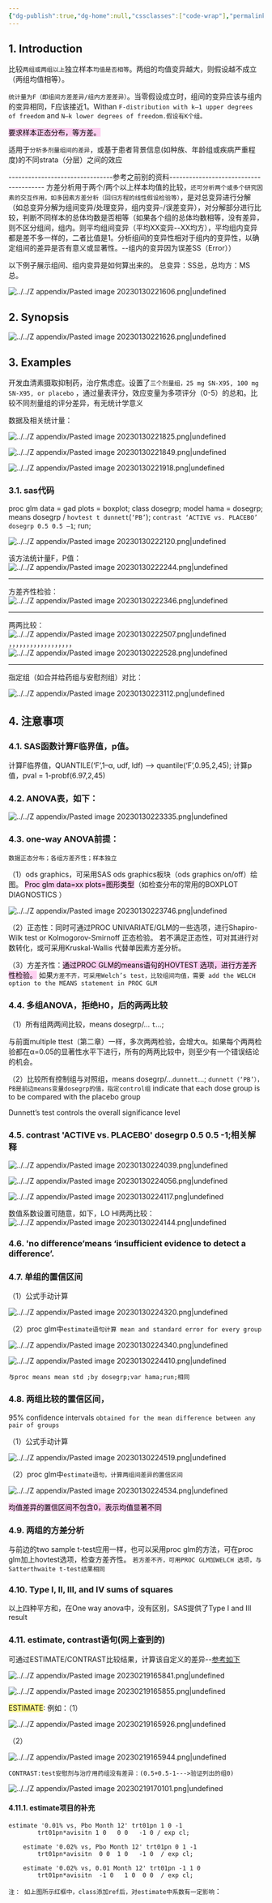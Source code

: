 ```yaml
---
{"dg-publish":true,"dg-home":null,"cssclasses":["code-wrap"],"permalink":"/03 STAT/书中的统计知识/第06章 One-Way ANOVA/","dgPassFrontmatter":true}
---
```



## 1. Introduction

比较`两组或两组以上`独立样本`均值是否相等`。两组的均值变异越大，则假设越不成立（两组均值相等）。

`统计量为F（即组间方差差异/组内方差差异）`。当零假设成立时，组间的变异应该与组内的变异相同，F应该接近1。Withan `F-distribution with k–1 upper degrees of freedom` and `N–k lower degrees of freedom.假设有K个组。` 

<mark style="background: #FFB8EBA6;">要求样本正态分布，等方差。</mark>

适用于`分析多剂量组间的差异`，或基于患者背景信息(如种族、年龄组或疾病严重程度)的不同strata（分层）之间的效应

--------------------------------参考之前别的资料---------------------------------------
方差分析用于两个/两个以上样本均值的比较，`还可分析两个或多个研究因素的交互作用，如多因素方差分析（回归方程的线性假设检验等）`，是对总变异进行分解（如总变异分解为组间变异/处理变异，组内变异-/误差变异），对分解部分进行比较，判断不同样本的总体均数是否相等（如果各个组的总体均数相等，没有差异，则不区分组间，组内。则平均组间变异（平均XX变异--XX均方），平均组内变异都是差不多一样的，二者比值是1。分析组间的变异性相对于组内的变异性，以确定组间的差异是否有意义或显著性。--组内的变异因为误差SS（Error））

以下例子展示组间、组内变异是如何算出来的。
总变异：SS总，总均方：MS总。

![../../Z appendix/Pasted image 20230130221606.png|undefined](/img/user/Z%20appendix/Pasted%20image%2020230130221606.png)

## 2. Synopsis

![../../Z appendix/Pasted image 20230130221626.png|undefined](/img/user/Z%20appendix/Pasted%20image%2020230130221626.png)

## 3. Examples
开发血清素摄取抑制药，治疗焦虑症。设置了`三个剂量组，25 mg SN-X95, 100 mg SN-X95, or placebo` ，通过量表评分，效应变量为多项评分（0-5）的总和。比较不同剂量组的评分差异，有无统计学意义

数据及相关统计量：

![../../Z appendix/Pasted image 20230130221825.png|undefined](/img/user/Z%20appendix/Pasted%20image%2020230130221825.png)

![../../Z appendix/Pasted image 20230130221849.png|undefined](/img/user/Z%20appendix/Pasted%20image%2020230130221849.png)

![../../Z appendix/Pasted image 20230130221918.png|undefined](/img/user/Z%20appendix/Pasted%20image%2020230130221918.png)

### 3.1. sas代码

proc glm data = gad plots = boxplot;
	class dosegrp;
	model hama = dosegrp;
	means dosegrp / `hovtest t dunnett`(`‘PB’`); 
	`contrast ‘ACTIVE vs. PLACEBO’ dosegrp 0.5 0.5 –1`; 
run;

![../../Z appendix/Pasted image 20230130222120.png|undefined](/img/user/Z%20appendix/Pasted%20image%2020230130222120.png)  

该方法统计量F，P值：
![../../Z appendix/Pasted image 20230130222244.png|undefined](/img/user/Z%20appendix/Pasted%20image%2020230130222244.png)

- ---

方差齐性检验：
![../../Z appendix/Pasted image 20230130222346.png|undefined](/img/user/Z%20appendix/Pasted%20image%2020230130222346.png)

- ---

两两比较：
![../../Z appendix/Pasted image 20230130222507.png|undefined](/img/user/Z%20appendix/Pasted%20image%2020230130222507.png)
，，，，，，，，，，，，，，，，，，
![../../Z appendix/Pasted image 20230130222528.png|undefined](/img/user/Z%20appendix/Pasted%20image%2020230130222528.png)

- ---

指定组（如合并给药组与安慰剂组）对比：

![../../Z appendix/Pasted image 20230130223112.png|undefined](/img/user/Z%20appendix/Pasted%20image%2020230130223112.png)

## 4. 注意事项

### 4.1. SAS函数计算F临界值，p值。

计算F临界值，QUANTILE(‘F’,1–α, udf, ldf) --> quantile(‘F’,0.95,2,45); 
计算p值，pval = 1-probf(6.97,2,45) 

### 4.2. ANOVA表，如下：

![../../Z appendix/Pasted image 20230130223335.png|undefined](/img/user/Z%20appendix/Pasted%20image%2020230130223335.png)


### 4.3. one-way ANOVA前提：

`数据正态分布；各组方差齐性；样本独立`

（1）ods graphics，可采用SAS ods graphics板块（ods graphics on/off）绘图。
<mark style="background: #FFB8EBA6;">Proc glm data=xx plots=图形类型</mark>（如检查分布的常用的BOXPLOT DIAGNOSTICS ）

![../../Z appendix/Pasted image 20230130223746.png|undefined](/img/user/Z%20appendix/Pasted%20image%2020230130223746.png)

（2）正态性：同时可通过PROC UNIVARIATE/GLM的一些选项，进行Shapiro-Wilk test or Kolmogorov-Smirnoff 正态检验。
若不满足正态性，可对其进行对数转化，或可采用Kruskal-Wallis 代替单因素方差分析。

（3）方差齐性：<mark style="background: #FFB8EBA6;">通过PROC GLM的means语句的HOVTEST 选项，进行方差齐性检验。</mark>
如果`方差不齐，可采用Welch’s test，比较组间均值，需要 add the WELCH option to the MEANS statement in PROC GLM `

### 4.4. 多组ANOVA，拒绝H0，后的两两比较
（1）所有组两两间比较，means dosegrp/… `t`…; 

与前面multiple ttest（第二章）一样，多次两两检验，会增大α。如果每个两两检验都在α=0.05的显著性水平下进行，所有的两两比较中，则至少有一个错误结论的机会。

（2）比较所有控制组与对照组，means dosegrp/…`dunnett`…;
`dunnett（‘PB’），PB是前边means变量dosegrp的值，指定control组`
indicate that each dose group is to be compared with the placebo group

Dunnett’s test controls the overall significance level 

### 4.5. contrast 'ACTIVE vs. PLACEBO' dosegrp 0.5 0.5 -1;相关解释

![../../Z appendix/Pasted image 20230130224039.png|undefined](/img/user/Z%20appendix/Pasted%20image%2020230130224039.png)

![../../Z appendix/Pasted image 20230130224056.png|undefined](/img/user/Z%20appendix/Pasted%20image%2020230130224056.png)

![../../Z appendix/Pasted image 20230130224117.png|undefined](/img/user/Z%20appendix/Pasted%20image%2020230130224117.png)

数值系数设置可随意，如下，LO HI两两比较：
![../../Z appendix/Pasted image 20230130224144.png|undefined](/img/user/Z%20appendix/Pasted%20image%2020230130224144.png)

### 4.6. 'no difference’means ‘insufficient evidence to detect a difference’. 

### 4.7. 单组的置信区间
（1）公式手动计算

![../../Z appendix/Pasted image 20230130224320.png|undefined](/img/user/Z%20appendix/Pasted%20image%2020230130224320.png)

（2）proc glm中`estimate语句计算 mean and standard error for every group`


![../../Z appendix/Pasted image 20230130224340.png|undefined](/img/user/Z%20appendix/Pasted%20image%2020230130224340.png)

![../../Z appendix/Pasted image 20230130224410.png|undefined](/img/user/Z%20appendix/Pasted%20image%2020230130224410.png)

`与proc means mean std ;by dosegrp;var hama;run;相同`

### 4.8. 两组比较的置信区间，

95% confidence intervals `obtained for the mean difference between any pair of groups`

（1）公式手动计算

![../../Z appendix/Pasted image 20230130224519.png|undefined](/img/user/Z%20appendix/Pasted%20image%2020230130224519.png)

（2）proc glm中`estimate语句，计算两组间差异的置信区间`

![../../Z appendix/Pasted image 20230130224534.png|undefined](/img/user/Z%20appendix/Pasted%20image%2020230130224534.png)

<mark style="background: #FFB8EBA6;">均值差异的置信区间不包含0，表示均值显著不同</mark>

### 4.9. 两组的方差分析

与前边的two sample t-test应用一样，也可以采用proc glm的方法，可在proc glm加上hovtest选项，检查方差齐性。
`若方差不齐，可用PROC GLM加WELCH 选项，与Satterthwaite t-test结果相同`

### 4.10. Type I, II, III, and IV sums of squares

以上四种平方和，在One way anova中，没有区别，SAS提供了Type I and III result

### 4.11. estimate, contrast语句(网上查到的)

可通过ESTIMATE/CONTRAST比较结果，计算该自定义的差异--[参考如下](https://www.cnblogs.com/SAS-T/p/15541777.html)

![../../Z appendix/Pasted image 20230219165841.png|undefined](/img/user/Z%20appendix/Pasted%20image%2020230219165841.png)

![../../Z appendix/Pasted image 20230219165855.png|undefined](/img/user/Z%20appendix/Pasted%20image%2020230219165855.png)


<span style="background:#fff88f">ESTIMATE</span>:
例如：（1）  

![../../Z appendix/Pasted image 20230219165926.png|undefined](/img/user/Z%20appendix/Pasted%20image%2020230219165926.png)  

（2）  

![../../Z appendix/Pasted image 20230219165944.png|undefined](/img/user/Z%20appendix/Pasted%20image%2020230219165944.png)

`CONTRAST:test安慰剂与治疗用药组没有差异：(0.5+0.5-1--->验证列出的组0)`

![../../Z appendix/Pasted image 20230219170101.png|undefined](/img/user/Z%20appendix/Pasted%20image%2020230219170101.png)

#### 4.11.1. estimate项目的补充

```sas
estimate '0.01% vs, Pbo Month 12' trt01pn 1 0 -1 
		trt01pn*avisitn 1 0   0 0   -1 0 / exp cl;
		
   	estimate '0.02% vs, Pbo Month 12' trt01pn 0 1 -1 
	   	trt01pn*avisitn  0 0  1 0   -1 0  / exp cl;
	   	
   	estimate '0.02% vs, 0.01 Month 12' trt01pn -1 1 0 
	   	trt01pn*avisitn  -1 0   1 0  0 0  / exp cl;
```

<style> .container {font-family: sans-serif; text-align: center;} .button-wrapper button {z-index: 1;height: 40px; width: 100px; margin: 10px;padding: 5px;} .excalidraw .App-menu_top .buttonList { display: flex;} .excalidraw-wrapper { height: 800px; margin: 50px; position: relative;} :root[dir="ltr"] .excalidraw .layer-ui__wrapper .zen-mode-transition.App-menu_bottom--transition-left {transform: none;} </style><script src="https://cdn.jsdelivr.net/npm/react@17/umd/react.production.min.js"></script><script src="https://cdn.jsdelivr.net/npm/react-dom@17/umd/react-dom.production.min.js"></script><script type="text/javascript" src="https://cdn.jsdelivr.net/npm/@excalidraw/excalidraw@0/dist/excalidraw.production.min.js"></script><div id="交互作用的estimateexcalidraw.md1"></div><script>(function(){const InitialData={"type":"excalidraw","version":2,"source":"https://github.com/zsviczian/obsidian-excalidraw-plugin/releases/tag/1.9.19","elements":[{"type":"text","version":264,"versionNonce":1164291947,"isDeleted":false,"id":"tyFClUxk","fillStyle":"hachure","strokeWidth":1,"strokeStyle":"solid","roughness":1,"opacity":100,"angle":0,"x":-366.7755732166059,"y":-103.99361716886673,"strokeColor":"#000000","backgroundColor":"transparent","width":545.85986328125,"height":75,"seed":898864187,"groupIds":["V5PE8pfAf3uOZGyD4SaBs"],"frameId":null,"roundness":null,"boundElements":[],"updated":1690189055764,"link":null,"locked":false,"fontSize":20,"fontFamily":1,"text":"trt01pn（1,2,3） * avisitn1（6M, 12M）：\n1（6M） 1（12M） 2（6M） 2（12M） 3（6M） 3（12M）\n0.01阿托品        0.02阿托品        安慰剂","rawText":"trt01pn（1,2,3） * avisitn1（6M, 12M）：\n1（6M） 1（12M） 2（6M） 2（12M） 3（6M） 3（12M）\n0.01阿托品        0.02阿托品        安慰剂","textAlign":"left","verticalAlign":"top","containerId":null,"originalText":"trt01pn（1,2,3） * avisitn1（6M, 12M）：\n1（6M） 1（12M） 2（6M） 2（12M） 3（6M） 3（12M）\n0.01阿托品        0.02阿托品        安慰剂","lineHeight":1.25,"baseline":67},{"type":"freedraw","version":65,"versionNonce":1889505477,"isDeleted":false,"id":"eNhFZC6cPc9i1y-Nl5pMv","fillStyle":"hachure","strokeWidth":1,"strokeStyle":"solid","roughness":1,"opacity":100,"angle":0,"x":-364.40560861699646,"y":-28.817733537314325,"strokeColor":"#ed0707","backgroundColor":"transparent","width":73.90478515625,"height":1.1428571428571388,"seed":1904302283,"groupIds":["V5PE8pfAf3uOZGyD4SaBs"],"frameId":null,"roundness":null,"boundElements":[],"updated":1690189055764,"link":null,"locked":false,"points":[[0,0],[0.38096400669638797,0],[5.333339146205333,-0.3809465680803612],[10.285714285714278,-1.1428571428571388],[16.380964006696388,-1.1428571428571388],[23.238106863839278,-1.1428571428571388],[33.52382114955361,-1.1428571428571388],[38.85714285714283,-1.1428571428571388],[43.04764229910717,-1.1428571428571388],[46.47621372767861,-1.1428571428571388],[48.76192801339283,-1.1428571428571388],[51.04764229910717,-1.1428571428571388],[53.71428571428572,-1.1428571428571388],[57.14285714285717,-1.1428571428571388],[60.57142857142861,-1.1428571428571388],[64,-1.1428571428571388],[67.42857142857139,-1.1428571428571388],[70.09524972098217,-1.1428571428571388],[73.52382114955361,-1.1428571428571388],[73.90478515625,-1.1428571428571388],[73.90478515625,-1.1428571428571388]],"lastCommittedPoint":null,"simulatePressure":true,"pressures":[]},{"type":"freedraw","version":60,"versionNonce":393382411,"isDeleted":false,"id":"B44n4G3s2PbULPhZwic_-","fillStyle":"hachure","strokeWidth":1,"strokeStyle":"solid","roughness":1,"opacity":100,"angle":0,"x":-192.21510917503218,"y":-29.198680105394686,"strokeColor":"#ed0707","backgroundColor":"transparent","width":115.42857142857144,"height":0,"seed":1419627947,"groupIds":["V5PE8pfAf3uOZGyD4SaBs"],"frameId":null,"roundness":null,"boundElements":[],"updated":1690189055764,"link":null,"locked":false,"points":[[0,0],[3.8095005580357224,0],[13.714285714285722,0],[23.619035993303555,0],[35.047607421875,0],[49.523786272321445,0],[63.23807198660717,0],[76.95235770089289,0],[87.61903599330356,0],[95.23807198660717,0],[101.33332170758928,0],[105.90475027901789,0],[110.85714285714289,0],[115.047607421875,0],[115.42857142857144,0],[115.42857142857144,0]],"lastCommittedPoint":null,"simulatePressure":true,"pressures":[]},{"type":"freedraw","version":61,"versionNonce":911945765,"isDeleted":false,"id":"6xgxjeYdQbUv4fwTlu1mY","fillStyle":"hachure","strokeWidth":1,"strokeStyle":"solid","roughness":1,"opacity":100,"angle":0,"x":-1.7388954473536273,"y":-26.91296581968038,"strokeColor":"#ed0707","backgroundColor":"transparent","width":71.6190011160715,"height":0.761910574776806,"seed":337437061,"groupIds":["V5PE8pfAf3uOZGyD4SaBs"],"frameId":null,"roundness":null,"boundElements":[],"updated":1690189055764,"link":null,"locked":false,"points":[[0,0],[2.666643415178612,0],[8.761858258928612,-0.761910574776806],[16.000000000000057,-0.761910574776806],[25.142857142857167,-0.761910574776806],[34.28571428571428,-0.761910574776806],[44.19042968750006,-0.761910574776806],[51.80950055803572,-0.761910574776806],[57.5237862723215,-0.761910574776806],[58.28571428571428,-0.761910574776806],[59.80950055803572,-0.761910574776806],[63.23807198660717,-0.761910574776806],[67.04757254464283,-0.761910574776806],[70.09521484375006,-0.761910574776806],[71.23807198660717,-0.761910574776806],[71.6190011160715,-0.761910574776806],[71.6190011160715,-0.761910574776806]],"lastCommittedPoint":null,"simulatePressure":true,"pressures":[]},{"type":"freedraw","version":59,"versionNonce":1414205611,"isDeleted":false,"id":"3VICZsnBNy-FXG8VGo6wb","fillStyle":"hachure","strokeWidth":1,"strokeStyle":"solid","roughness":1,"opacity":100,"angle":0,"x":-376.977037188425,"y":-59.29391238776074,"strokeColor":"#ed0707","backgroundColor":"transparent","width":22.857142857142833,"height":1.9047677176339448,"seed":1753052133,"groupIds":["V5PE8pfAf3uOZGyD4SaBs"],"frameId":null,"roundness":null,"boundElements":[],"updated":1690189055764,"link":null,"locked":false,"points":[[0,0],[0.7619105747767776,0],[2.2857142857142776,0],[5.714285714285722,-0.761910574776806],[9.142857142857167,-1.5238211495535836],[11.809535435267833,-1.9047677176339448],[14.095249720982167,-1.9047677176339448],[15.619053431919667,-1.9047677176339448],[17.523821149553555,-1.9047677176339448],[19.809535435267833,-1.9047677176339448],[20.952392578124943,-1.9047677176339448],[21.714285714285722,-1.9047677176339448],[22.476196289062443,-1.9047677176339448],[22.857142857142833,-1.9047677176339448],[22.857142857142833,-1.9047677176339448]],"lastCommittedPoint":null,"simulatePressure":true,"pressures":[]},{"type":"freedraw","version":54,"versionNonce":908845957,"isDeleted":false,"id":"_Hh7le02Qg1nv-Gt_EOxJ","fillStyle":"hachure","strokeWidth":1,"strokeStyle":"solid","roughness":1,"opacity":100,"angle":0,"x":-288.2151091750322,"y":-58.91296581968038,"strokeColor":"#ed0707","backgroundColor":"transparent","width":12.952357700892861,"height":2.666660853794667,"seed":865042149,"groupIds":["V5PE8pfAf3uOZGyD4SaBs"],"frameId":null,"roundness":null,"boundElements":[],"updated":1690189055764,"link":null,"locked":false,"points":[[0,0],[0.380929129464306,-0.3809465680803612],[2.285714285714306,-0.761910574776806],[4.571428571428584,-1.1428571428571672],[7.238071986607139,-1.5238037109375],[9.523786272321445,-2.285714285714306],[11.809500558035722,-2.666660853794667],[12.571428571428584,-2.666660853794667],[12.952357700892861,-2.666660853794667],[12.952357700892861,-2.666660853794667]],"lastCommittedPoint":null,"simulatePressure":true,"pressures":[]},{"type":"freedraw","version":55,"versionNonce":2107229003,"isDeleted":false,"id":"zwBFUPrLpk1wf_ykEYIY-","fillStyle":"hachure","strokeWidth":1,"strokeStyle":"solid","roughness":1,"opacity":100,"angle":0,"x":-192.21510917503218,"y":-58.91296581968038,"strokeColor":"#ed0707","backgroundColor":"transparent","width":25.90475027901789,"height":0.3809465680803612,"seed":81459979,"groupIds":["V5PE8pfAf3uOZGyD4SaBs"],"frameId":null,"roundness":null,"boundElements":[],"updated":1690189055764,"link":null,"locked":false,"points":[[0,0],[0.7618931361607224,-0.3809465680803612],[1.1428571428571672,-0.3809465680803612],[4.190464564732167,-0.3809465680803612],[8,-0.3809465680803612],[13.333321707589278,-0.3809465680803612],[18.285714285714278,-0.3809465680803612],[22.85714285714289,-0.3809465680803612],[24.761893136160722,-0.3809465680803612],[25.90475027901789,-0.3809465680803612],[25.90475027901789,-0.3809465680803612]],"lastCommittedPoint":null,"simulatePressure":true,"pressures":[]},{"type":"freedraw","version":53,"versionNonce":340732645,"isDeleted":false,"id":"X1ixc_ei4cS0wyVAp_XIM","fillStyle":"hachure","strokeWidth":1,"strokeStyle":"solid","roughness":1,"opacity":100,"angle":0,"x":-102.3103588960143,"y":-58.53201925160005,"strokeColor":"#ed0707","backgroundColor":"transparent","width":20.571428571428555,"height":0,"seed":661911243,"groupIds":["V5PE8pfAf3uOZGyD4SaBs"],"frameId":null,"roundness":null,"boundElements":[],"updated":1690189055764,"link":null,"locked":false,"points":[[0,0],[1.5238211495535552,0],[5.714285714285666,0],[9.523821149553555,0],[13.714285714285666,0],[17.14285714285711,0],[19.428571428571388,0],[20.571428571428555,0],[20.571428571428555,0]],"lastCommittedPoint":null,"simulatePressure":true,"pressures":[]},{"type":"freedraw","version":57,"versionNonce":2075730411,"isDeleted":false,"id":"RI5QwRuUqDUFAY3C1JyhW","fillStyle":"hachure","strokeWidth":1,"strokeStyle":"solid","roughness":1,"opacity":100,"angle":0,"x":-2.1198943312821825,"y":-57.38916210874288,"strokeColor":"#ed0707","backgroundColor":"transparent","width":17.904785156250057,"height":0.7618931361607224,"seed":252270571,"groupIds":["V5PE8pfAf3uOZGyD4SaBs"],"frameId":null,"roundness":null,"boundElements":[],"updated":1690189055764,"link":null,"locked":false,"points":[[0,0],[0.7619280133928896,0],[2.2857142857142776,0],[3.428571428571445,0],[5.714285714285722,0],[7.619070870535722,-0.7618931361607224],[9.142857142857167,-0.7618931361607224],[11.428571428571388,-0.7618931361607224],[14.095284598214278,-0.7618931361607224],[16.000000000000057,-0.7618931361607224],[17.523856026785722,-0.7618931361607224],[17.904785156250057,-0.7618931361607224],[17.904785156250057,-0.7618931361607224]],"lastCommittedPoint":null,"simulatePressure":true,"pressures":[]},{"type":"freedraw","version":73,"versionNonce":290620997,"isDeleted":false,"id":"tee0x1beXGGF0qJvL_Fs9","fillStyle":"hachure","strokeWidth":1,"strokeStyle":"solid","roughness":1,"opacity":100,"angle":0,"x":87.53347412286695,"y":-55.8597158551766,"strokeColor":"#ed0707","backgroundColor":"transparent","width":20.13324644270108,"height":0,"seed":1799519819,"groupIds":["V5PE8pfAf3uOZGyD4SaBs"],"frameId":null,"roundness":null,"boundElements":[],"updated":1690189055764,"link":null,"locked":false,"points":[[0,0],[0.9151742241691636,0],[4.575703552554273,0],[8.236316665085155,0],[12.354474997627676,0],[14.642368665977642,0],[16.472633330170197,0],[17.845352774351113,0],[18.760526998520277,0],[19.675617438543668,0],[20.13324644270108,0],[20.13324644270108,0]],"lastCommittedPoint":null,"simulatePressure":true,"pressures":[]},{"type":"freedraw","version":61,"versionNonce":1202957451,"isDeleted":false,"id":"2ilyca9gXH7suCmqcWPuj","fillStyle":"hachure","strokeWidth":1,"strokeStyle":"solid","roughness":1,"opacity":100,"angle":0,"x":-338.46718257735466,"y":-58.147588577490154,"strokeColor":"#070fed","backgroundColor":"transparent","width":27.454388883617014,"height":1.3727194441808592,"seed":1991618597,"groupIds":["V5PE8pfAf3uOZGyD4SaBs"],"frameId":null,"roundness":null,"boundElements":[],"updated":1690189055764,"link":null,"locked":false,"points":[[0,0],[0.9151742241691636,-0.4575661660481387],[2.287893668349966,-0.4575661660481387],[4.5757454446271595,-1.3727194441808592],[6.863597220904239,-1.3727194441808592],[10.524210333435121,-1.3727194441808592],[14.642368665977642,-1.3727194441808592],[17.38780755433936,-1.3727194441808592],[19.675659330616497,-1.3727194441808592],[21.50596588688194,-1.3727194441808592],[22.878685331062798,-1.3727194441808592],[23.793817663159075,-1.3727194441808592],[24.708949995255352,-1.3727194441808592],[25.62412421942446,-1.3727194441808592],[26.99684366360532,-1.3727194441808592],[27.454388883617014,-1.3727194441808592],[27.454388883617014,-1.3727194441808592]],"lastCommittedPoint":null,"simulatePressure":true,"pressures":[]},{"type":"freedraw","version":54,"versionNonce":1275301,"isDeleted":false,"id":"8KjjT3SEHdbP2fCGBK1t4","fillStyle":"hachure","strokeWidth":1,"strokeStyle":"solid","roughness":1,"opacity":100,"angle":0,"x":-250.61313814978013,"y":-57.690022411442015,"strokeColor":"#070fed","backgroundColor":"transparent","width":26.996843663605375,"height":0.4575661660481387,"seed":2091306629,"groupIds":["V5PE8pfAf3uOZGyD4SaBs"],"frameId":null,"roundness":null,"boundElements":[],"updated":1690189055764,"link":null,"locked":false,"points":[[0,0],[1.3727194441808592,-0.4575661660481387],[10.524210333435121,-0.4575661660481387],[13.26964922179684,-0.4575661660481387],[17.845352774351056,-0.4575661660481387],[20.590791662712775,-0.4575661660481387],[23.793817663159075,-0.4575661660481387],[26.08166943943621,-0.4575661660481387],[26.996843663605375,-0.4575661660481387],[26.996843663605375,-0.4575661660481387]],"lastCommittedPoint":null,"simulatePressure":true,"pressures":[]},{"type":"freedraw","version":56,"versionNonce":1430512427,"isDeleted":false,"id":"G_vI3VeQFwjRwoW_-d9VE","fillStyle":"hachure","strokeWidth":1,"strokeStyle":"solid","roughness":1,"opacity":100,"angle":0,"x":-150.8621639445896,"y":-58.60515474353829,"strokeColor":"#070fed","backgroundColor":"transparent","width":21.04833688272447,"height":0,"seed":1624340843,"groupIds":["V5PE8pfAf3uOZGyD4SaBs"],"frameId":null,"roundness":null,"boundElements":[],"updated":1690189055764,"link":null,"locked":false,"points":[[0,0],[0.9151323320962774,0],[3.202984108373414,0],[5.490877776723437,0],[8.236316665085155,0],[11.439300773458513,0],[14.184739661820231,0],[16.93017855018195,0],[18.76048510644739,0],[20.133204550628193,0],[21.04833688272447,0],[21.04833688272447,0]],"lastCommittedPoint":null,"simulatePressure":true,"pressures":[]},{"type":"freedraw","version":58,"versionNonce":2076145925,"isDeleted":false,"id":"SfzTUcsm8CxKLFYMu3LDS","fillStyle":"hachure","strokeWidth":1,"strokeStyle":"solid","roughness":1,"opacity":100,"angle":0,"x":-54.771802851929976,"y":-57.690022411442015,"strokeColor":"#070fed","backgroundColor":"transparent","width":28.827108327797987,"height":0.9151323320962774,"seed":41209605,"groupIds":["V5PE8pfAf3uOZGyD4SaBs"],"frameId":null,"roundness":null,"boundElements":[],"updated":1690189055764,"link":null,"locked":false,"points":[[0,0],[0.45754522001175246,0],[3.660613112530882,0],[6.863597220904353,0],[10.06658132927771,-0.9151323320962774],[13.727194441808592,-0.9151323320962774],[19.21807221853203,-0.9151323320962774],[21.963511106893634,-0.9151323320962774],[24.251404775243714,-0.9151323320962774],[26.08166943943627,-0.9151323320962774],[27.45438888361707,-0.9151323320962774],[28.369563107786234,-0.9151323320962774],[28.827108327797987,-0.9151323320962774],[28.827108327797987,-0.9151323320962774]],"lastCommittedPoint":null,"simulatePressure":true,"pressures":[]},{"type":"freedraw","version":58,"versionNonce":1020544459,"isDeleted":false,"id":"1R_SHarE4Zrlq50FMhIMk","fillStyle":"hachure","strokeWidth":1,"strokeStyle":"solid","roughness":1,"opacity":100,"angle":0,"x":39.94583879654891,"y":-56.774869133309295,"strokeColor":"#070fed","backgroundColor":"transparent","width":29.284653547809626,"height":2.2878727223135797,"seed":1463816747,"groupIds":["V5PE8pfAf3uOZGyD4SaBs"],"frameId":null,"roundness":null,"boundElements":[],"updated":1690189055764,"link":null,"locked":false,"points":[[0,0],[0.4575452200116388,-0.4575661660481387],[1.3727194441808024,-0.4575661660481387],[5.0333325567116844,-1.3727194441808592],[9.151490889254205,-2.2878727223135797],[11.896929777615924,-2.2878727223135797],[16.01508811015856,-2.2878727223135797],[19.218072218531915,-2.2878727223135797],[21.50596588688188,-2.2878727223135797],[24.2514047752436,-2.2878727223135797],[26.539214659447907,-2.2878727223135797],[28.36956310778612,-2.2878727223135797],[29.284653547809626,-2.2878727223135797],[29.284653547809626,-2.2878727223135797]],"lastCommittedPoint":null,"simulatePressure":true,"pressures":[]},{"type":"freedraw","version":57,"versionNonce":1574178917,"isDeleted":false,"id":"91CDiDCMpSP2VX3NMwHni","fillStyle":"hachure","strokeWidth":1,"strokeStyle":"solid","roughness":1,"opacity":100,"angle":0,"x":129.1726026683043,"y":-56.31728202122474,"strokeColor":"#070fed","backgroundColor":"transparent","width":32.487721440328755,"height":1.3727194441808592,"seed":408756645,"groupIds":["V5PE8pfAf3uOZGyD4SaBs"],"frameId":null,"roundness":null,"boundElements":[],"updated":1690189055764,"link":null,"locked":false,"points":[[0,0],[0.9151742241691636,0],[4.118158332542521,0],[8.693861885096794,0.9151532781327205],[13.26964922179684,1.3727194441808592],[16.01508811015856,1.3727194441808592],[21.505965886881995,1.3727194441808592],[25.624124219424516,1.3727194441808592],[28.827108327797873,1.3727194441808592],[30.657372991990428,1.3727194441808592],[31.57254721615959,1.3727194441808592],[32.487721440328755,1.3727194441808592],[32.487721440328755,1.3727194441808592]],"lastCommittedPoint":null,"simulatePressure":true,"pressures":[]},{"type":"text","version":85,"versionNonce":629101675,"isDeleted":false,"id":"FMpwST9Y","fillStyle":"hachure","strokeWidth":1,"strokeStyle":"solid","roughness":1,"opacity":100,"angle":0,"x":-360.4306936842483,"y":1.4035369096851298,"strokeColor":"#080808","backgroundColor":"transparent","width":421.37994384765625,"height":45,"seed":1479109451,"groupIds":["V5PE8pfAf3uOZGyD4SaBs"],"frameId":null,"roundness":null,"boundElements":[{"id":"WOgJaLdyjA3r1I50EH6iv","type":"arrow"}],"updated":1690189055764,"link":null,"locked":false,"fontSize":36,"fontFamily":1,"text":"01       00         0-1","rawText":"01       00         0-1","textAlign":"left","verticalAlign":"top","containerId":null,"originalText":"01       00         0-1","lineHeight":1.25,"baseline":31},{"type":"rectangle","version":151,"versionNonce":1948171205,"isDeleted":false,"id":"a_afVg6_sbveu23dx9rVH","fillStyle":"hachure","strokeWidth":0.5,"strokeStyle":"solid","roughness":2,"opacity":100,"angle":0,"x":-392.460807066456,"y":-78.28079312811839,"strokeColor":"#080808","backgroundColor":"transparent","width":564.1877125043668,"height":55.82393104536682,"seed":1940412939,"groupIds":["V5PE8pfAf3uOZGyD4SaBs"],"frameId":null,"roundness":{"type":3},"boundElements":[{"id":"WOgJaLdyjA3r1I50EH6iv","type":"arrow"}],"updated":1690189055764,"link":null,"locked":false},{"type":"arrow","version":131,"versionNonce":1863290635,"isDeleted":false,"id":"WOgJaLdyjA3r1I50EH6iv","fillStyle":"hachure","strokeWidth":0.5,"strokeStyle":"solid","roughness":2,"opacity":100,"angle":0,"x":-387.88508256786537,"y":-20.169010306474433,"strokeColor":"#080808","backgroundColor":"transparent","width":24.25138382920727,"height":50.3330532686434,"seed":2073367429,"groupIds":["V5PE8pfAf3uOZGyD4SaBs"],"frameId":null,"roundness":{"type":2},"boundElements":[],"updated":1690189055765,"link":null,"locked":false,"startBinding":{"elementId":"a_afVg6_sbveu23dx9rVH","focus":0.9882473840302242,"gap":2.2878517762771367},"endBinding":{"elementId":"FMpwST9Y","focus":-0.979138441081352,"gap":3.2030050544098003},"lastCommittedPoint":null,"startArrowhead":null,"endArrowhead":"arrow","points":[[0,0],[24.25138382920727,50.3330532686434]]},{"type":"rectangle","version":93,"versionNonce":1992096549,"isDeleted":false,"id":"BCmFKt1geiU4UyMnvi40f","fillStyle":"hachure","strokeWidth":0.5,"strokeStyle":"solid","roughness":2,"opacity":100,"angle":0,"x":-364.0912649047063,"y":-5.984228752581345,"strokeColor":"#080808","backgroundColor":"transparent","width":440.64298347412654,"height":53.07847121096867,"seed":328535979,"groupIds":["V5PE8pfAf3uOZGyD4SaBs"],"frameId":null,"roundness":{"type":3},"boundElements":[{"id":"YPJs2PGlcm7ugVUwwVYdw","type":"arrow"}],"updated":1690189055765,"link":null,"locked":false},{"type":"text","version":145,"versionNonce":469726635,"isDeleted":false,"id":"JO66J4lV","fillStyle":"hachure","strokeWidth":0.5,"strokeStyle":"solid","roughness":2,"opacity":100,"angle":0,"x":-317.41880380255725,"y":60.2972475127971,"strokeColor":"#080808","backgroundColor":"transparent","width":344.2799072265625,"height":25,"seed":2120529989,"groupIds":["V5PE8pfAf3uOZGyD4SaBs"],"frameId":null,"roundness":null,"boundElements":[{"id":"YPJs2PGlcm7ugVUwwVYdw","type":"arrow"}],"updated":1690189055765,"link":null,"locked":false,"fontSize":20,"fontFamily":1,"text":"M12访视时阿托品-M12访视时安慰剂=0","rawText":"M12访视时阿托品-M12访视时安慰剂=0","textAlign":"left","verticalAlign":"top","containerId":null,"originalText":"M12访视时阿托品-M12访视时安慰剂=0","lineHeight":1.25,"baseline":17},{"type":"arrow","version":174,"versionNonce":1042042501,"isDeleted":false,"id":"YPJs2PGlcm7ugVUwwVYdw","fillStyle":"hachure","strokeWidth":0.5,"strokeStyle":"solid","roughness":2,"opacity":100,"angle":0,"x":-359.0579742400675,"y":53.042686401158846,"strokeColor":"#080808","backgroundColor":"transparent","width":31.57254721615965,"height":28.8271083277979,"seed":576712645,"groupIds":["V5PE8pfAf3uOZGyD4SaBs"],"frameId":null,"roundness":{"type":2},"boundElements":[],"updated":1690189055765,"link":null,"locked":false,"startBinding":{"elementId":"BCmFKt1geiU4UyMnvi40f","focus":1.0059412246114854,"gap":5.948443942771519},"endBinding":{"elementId":"wPqO3XjrdlAMQW68JN7RT","focus":-0.9344543298215957,"gap":1},"lastCommittedPoint":null,"startArrowhead":null,"endArrowhead":"arrow","points":[[0,0],[31.57254721615965,28.8271083277979]]},{"type":"rectangle","version":105,"versionNonce":2071562315,"isDeleted":false,"id":"wPqO3XjrdlAMQW68JN7RT","fillStyle":"hachure","strokeWidth":0.5,"strokeStyle":"solid","roughness":2,"opacity":100,"angle":0,"x":-327.02783991182326,"y":58.99115128996684,"strokeColor":"#080808","backgroundColor":"transparent","width":352.7888971544791,"height":35,"seed":128083525,"groupIds":["V5PE8pfAf3uOZGyD4SaBs"],"frameId":null,"roundness":{"type":3},"boundElements":[{"id":"YPJs2PGlcm7ugVUwwVYdw","type":"arrow"}],"updated":1690189055765,"link":null,"locked":false},{"type":"text","version":152,"versionNonce":324552427,"isDeleted":false,"id":"ZyEDe6yq","fillStyle":"hachure","strokeWidth":0.5,"strokeStyle":"solid","roughness":2,"opacity":100,"angle":0,"x":-413.4761973931932,"y":132.79661277272407,"strokeColor":"#080808","backgroundColor":"transparent","width":508.3798828125,"height":75,"seed":1983061003,"groupIds":[],"frameId":null,"roundness":null,"boundElements":[],"updated":1690189055765,"link":null,"locked":false,"fontSize":20,"fontFamily":1,"text":"注意：指定了class avisitn(ref='6')；\n则10 00 -10表示 M12访视时阿托品-M12访视时安慰剂=0\n形式改为1-M12-M6 2-M12-M6 3-M12-M6","rawText":"注意：指定了class avisitn(ref='6')；\n则10 00 -10表示 M12访视时阿托品-M12访视时安慰剂=0\n形式改为1-M12-M6 2-M12-M6 3-M12-M6","textAlign":"left","verticalAlign":"top","containerId":null,"originalText":"注意：指定了class avisitn(ref='6')；\n则10 00 -10表示 M12访视时阿托品-M12访视时安慰剂=0\n形式改为1-M12-M6 2-M12-M6 3-M12-M6","lineHeight":1.25,"baseline":67},{"type":"freedraw","version":50,"versionNonce":1615598533,"isDeleted":false,"id":"HQ-Dnnb6Jsf5Kajnp896G","fillStyle":"hachure","strokeWidth":1,"strokeStyle":"solid","roughness":2,"opacity":100,"angle":0,"x":-395.91558361648066,"y":178.0845114600354,"strokeColor":"#5c940d","backgroundColor":"transparent","width":97.969740017449,"height":0,"seed":1244017035,"groupIds":[],"frameId":null,"roundness":null,"boundElements":[],"updated":1690189076188,"link":null,"locked":false,"points":[[0,0],[1.848485660706558,0],[9.242428303532904,0],[16.63637094635925,0],[22.18182792847898,0],[27.11113242558082,0],[30.191951261976044,0],[32.65658940770061,0],[36.96971321413167,0],[42.51517019625146,0],[46.212141517664634,0],[49.29296035405986,0],[51.14144601476647,0],[52.98993167547303,0],[54.2222648511617,0],[55.45456982119754,0],[57.91923617257481,0],[59.76772183328143,0],[61.000026803317326,0],[62.232359979005935,0],[63.4646931546946,0],[64.69699812473044,0],[65.31317881540116,0],[67.16166447610777,0],[67.77781696112567,0],[69.62630262183228,0],[70.85863579752095,0],[72.09094076755679,0],[72.7071214582275,0],[75.17175960395201,0],[77.63639774967652,0],[78.86873092536524,0],[80.10106410105385,0],[80.7172165860718,0],[83.1818547317963,0],[84.41418790748497,0],[86.87882605320948,0],[87.4950067438802,0],[88.11115922889815,0],[89.9596448896047,0],[91.80813055031132,0],[93.04046372599993,0],[94.88894938670654,0],[95.50510187172443,0],[96.12125435674244,0],[96.73743504741316,0],[97.969740017449,0],[97.969740017449,0]],"lastCommittedPoint":null,"simulatePressure":true,"pressures":[]},{"type":"freedraw","version":67,"versionNonce":1523345509,"isDeleted":false,"id":"LiCr-WIGrSfld7CvbidUY","fillStyle":"hachure","strokeWidth":1,"strokeStyle":"solid","roughness":2,"opacity":100,"angle":0,"x":-334.2993761224926,"y":200.8825200791851,"strokeColor":"#5c940d","backgroundColor":"transparent","width":302.5354676652092,"height":1.232304970035898,"seed":591569317,"groupIds":[],"frameId":null,"roundness":null,"boundElements":[],"updated":1690189072252,"link":null,"locked":false,"points":[[0,0],[1.848485660706558,0],[3.696971321413116,0],[9.858580788550853,0.616180690670717],[17.2525234313772,0.616180690670717],[27.111104219928052,0.616180690670717],[40.666684535544846,0.616180690670717],[56.68687479123338,0.616180690670717],[72.70709325257474,0.616180690670717],[84.41415970183215,0.616180690670717],[94.2727686960358,0.616180690670717],[101.05053064819143,0.616180690670717],[106.59598763031119,0.616180690670717],[112.14144461243092,0.616180690670717],[121.38387291596388,0.616180690670717],[123.84853926734115,0.616180690670717],[130.62630121949678,0.616180690670717],[133.70714826154477,0.616180690670717],[134.93945323158067,0.616180690670717],[137.40411958295795,0.616180690670717],[141.10109090437112,0.616180690670717],[147.26267216585603,0.616180690670717],[155.2727954993531,0.616180690670717],[162.66673814217944,0.616180690670717],[169.44450009433507,0.616180690670717],[173.75765210641896,0.616180690670717],[179.9192897792094,0.616180690670717],[183.00008040995186,0.616180690670717],[192.24250871348482,0.616180690670717],[195.939480034898,0.616180690670717],[203.3334226777243,0.616180690670717],[205.79808902910162,0.616180690670717],[212.57585098125725,0.616180690670717],[217.50512727270626,0.616180690670717],[223.05058425482605,0.616180690670717],[228.59604123694578,0.616180690670717],[232.90919324902967,0.616180690670717],[236.60616457044284,0.616180690670717],[238.4546502311494,0.616180690670717],[240.91931658252673,0.616180690670717],[247.08089784401164,0.616180690670717],[248.9293835047182,0.616180690670717],[255.0910211775087,0.616180690670717],[256.32332614754455,0.616180690670717],[258.7879924989219,0.616180690670717],[260.0202974689577,0.616180690670717],[266.7981158324189,0.616180690670717],[274.19205847524523,0.616180690670717],[279.737515457365,0.616180690670717],[281.5860011180716,0.616180690670717],[282.8183060881075,0.616180690670717],[284.66679174881403,0.616180690670717],[285.89909671884993,0.616180690670717],[287.13145810019137,0.616180690670717],[288.3637630702272,0.616180690670717],[291.44455370096966,0.616180690670717],[292.0607343916404,0.616180690670717],[292.6769150823111,0.616180690670717],[294.5254007430177,1.232304970035898],[298.2223720644309,1.232304970035898],[301.3031626951733,1.232304970035898],[302.5354676652092,1.232304970035898],[302.5354676652092,1.232304970035898]],"lastCommittedPoint":null,"simulatePressure":true,"pressures":[]},{"type":"rectangle","version":74,"versionNonce":713779205,"isDeleted":false,"id":"B-Kztc5dqMRUUQOF9saQ2","fillStyle":"hachure","strokeWidth":1,"strokeStyle":"solid","roughness":2,"opacity":100,"angle":0,"x":-429.8044779942171,"y":124.47842729954442,"strokeColor":"#960d0d","backgroundColor":"transparent","width":545.3032981140954,"height":92.42428303532927,"seed":1429118379,"groupIds":[],"frameId":null,"roundness":{"type":3},"boundElements":[],"updated":1690189104642,"link":null,"locked":false}],"appState":{"theme":"light","viewBackgroundColor":"#ffffff","currentItemStrokeColor":"#960d0d","currentItemBackgroundColor":"transparent","currentItemFillStyle":"hachure","currentItemStrokeWidth":1,"currentItemStrokeStyle":"solid","currentItemRoughness":2,"currentItemOpacity":100,"currentItemFontFamily":1,"currentItemFontSize":20,"currentItemTextAlign":"left","currentItemStartArrowhead":null,"currentItemEndArrowhead":"arrow","scrollX":451.7489998078854,"scrollY":160.07476555078557,"zoom":{"value":1.2000000000000002},"currentItemRoundness":"round","gridSize":null,"gridColor":{"Bold":"#C9C9C9FF","Regular":"#EDEDEDFF"},"colorPalette":{},"currentStrokeOptions":null,"previousGridSize":null,"frameRendering":{"enabled":true,"clip":true,"name":true,"outline":true}},"files":{}};InitialData.scrollToContent=true;App=()=>{const e=React.useRef(null),t=React.useRef(null),[n,i]=React.useState({width:void 0,height:void 0});return React.useEffect(()=>{i({width:t.current.getBoundingClientRect().width,height:t.current.getBoundingClientRect().height});const e=()=>{i({width:t.current.getBoundingClientRect().width,height:t.current.getBoundingClientRect().height})};return window.addEventListener("resize",e),()=>window.removeEventListener("resize",e)},[t]),React.createElement(React.Fragment,null,React.createElement("div",{className:"excalidraw-wrapper",ref:t},React.createElement(ExcalidrawLib.Excalidraw,{ref:e,width:n.width,height:n.height,initialData:InitialData,viewModeEnabled:!0,zenModeEnabled:!0,gridModeEnabled:!1})))},excalidrawWrapper=document.getElementById("交互作用的estimateexcalidraw.md1");ReactDOM.render(React.createElement(App),excalidrawWrapper);})();</script>

`注： 如上图所示红框中，class添加ref后，对estimate中系数有一定影响`：





